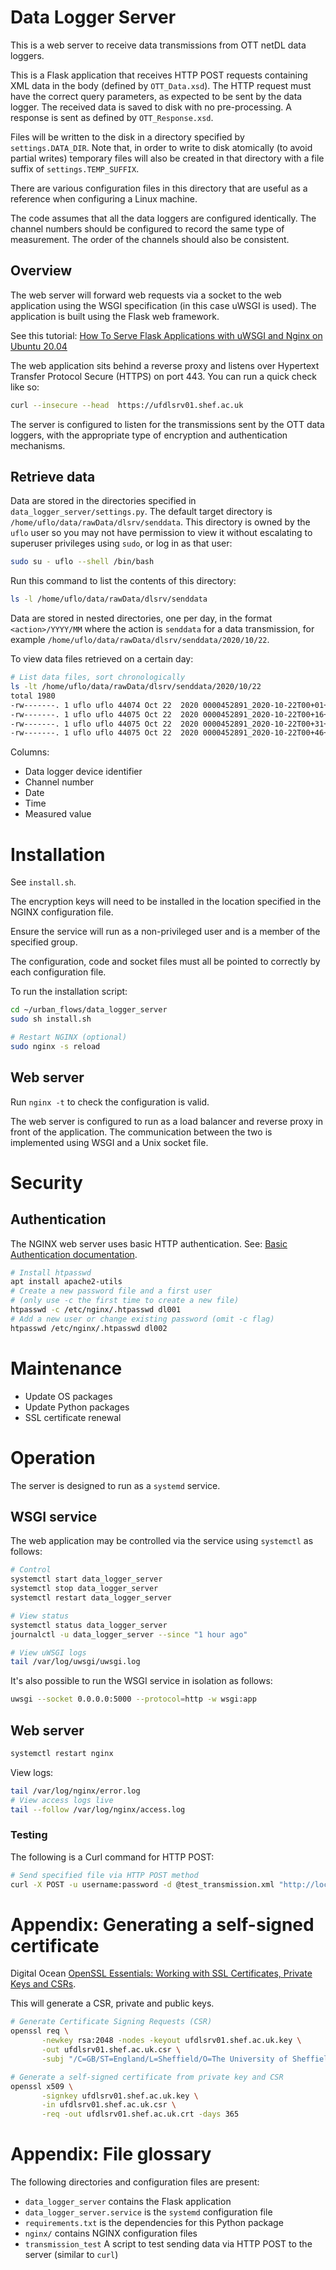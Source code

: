 # Data Logger Server

This is a web server to receive data transmissions from OTT netDL data loggers.

This is a Flask application that receives HTTP POST requests containing XML data in the body (defined by `OTT_Data.xsd`). The HTTP request must have the correct query parameters, as expected to be sent by the data logger. The received data is saved to disk with no pre-processing. A response is sent as defined by `OTT_Response.xsd`.

Files will be written to the disk in a directory specified by `settings.DATA_DIR`. Note that, in order to write to disk atomically (to avoid partial writes) temporary files will also be created in that directory with a file suffix of `settings.TEMP_SUFFIX`.

There are various configuration files in this directory that are useful as a reference when configuring a Linux machine.

The code assumes that all the data loggers are configured identically. The channel numbers should be configured to record the same type of measurement. The order of the channels should also be consistent.

## Overview

The web server will forward web requests via a socket to the web application using the WSGI specification (in this case uWSGI is used). The application is built using the Flask web framework.

See this tutorial: [How To Serve Flask Applications with uWSGI and Nginx on Ubuntu 20.04](https://www.digitalocean.com/community/tutorials/how-to-serve-flask-applications-with-uwsgi-and-nginx-on-ubuntu-20-04)

The web application sits behind a reverse proxy and listens over Hypertext Transfer Protocol Secure (HTTPS) on port 443. You can run a quick check like so:

```bash
curl --insecure --head  https://ufdlsrv01.shef.ac.uk
```

The server is configured to listen for the transmissions sent by the OTT data loggers, with the appropriate type of encryption and authentication mechanisms.

## Retrieve data

Data are stored in the directories specified in `data_logger_server/settings.py`. The default target directory is `/home/uflo/data/rawData/dlsrv/senddata`. This directory is owned by the `uflo` user so you may not have permission to view it without escalating to superuser privileges using `sudo`, or log in as that user:

```bash
sudo su - uflo --shell /bin/bash
```

Run this command to list the contents of this directory:

```bash
ls -l /home/uflo/data/rawData/dlsrv/senddata
```

Data are stored in nested directories, one per day, in the format `<action>/YYYY/MM` where the action is `senddata` for a data transmission, for example `/home/uflo/data/rawData/dlsrv/senddata/2020/10/22`.

To view data files retrieved on a certain day:

```bash
# List data files, sort chronologically
ls -lt /home/uflo/data/rawData/dlsrv/senddata/2020/10/22
total 1980
-rw-------. 1 uflo uflo 44074 Oct 22  2020 0000452891_2020-10-22T00+01+06.209619
-rw-------. 1 uflo uflo 44075 Oct 22  2020 0000452891_2020-10-22T00+16+06.045141
-rw-------. 1 uflo uflo 44075 Oct 22  2020 0000452891_2020-10-22T00+31+02.943406
-rw-------. 1 uflo uflo 44075 Oct 22  2020 0000452891_2020-10-22T00+46+06.192728
```

Columns:
* Data logger device identifier
* Channel number
* Date
* Time
* Measured value

# Installation

See `install.sh`.

The encryption keys will need to be installed in the location specified in the NGINX configuration file.

Ensure the service will run as a non-privileged user and is a member of the specified group.

The configuration, code and socket files must all be pointed to correctly by each configuration file.

To run the installation script:

```bash
cd ~/urban_flows/data_logger_server
sudo sh install.sh

# Restart NGINX (optional)
sudo nginx -s reload
```

## Web server

Run `nginx -t` to check the configuration is valid.

The web server is configured to run as a load balancer and reverse proxy in front of the application. The communication between the two is implemented using WSGI and a Unix socket file.

# Security

## Authentication

The NGINX web server uses basic HTTP authentication. See: [Basic Authentication documentation](https://docs.nginx.com/nginx/admin-guide/security-controls/configuring-http-basic-authentication/).

```bash
# Install htpasswd
apt install apache2-utils
# Create a new password file and a first user
# (only use -c the first time to create a new file)
htpasswd -c /etc/nginx/.htpasswd dl001
# Add a new user or change existing password (omit -c flag)
htpasswd /etc/nginx/.htpasswd dl002
```

# Maintenance

* Update OS packages
* Update Python packages
* SSL certificate renewal

# Operation

The server is designed to run as a `systemd` service.

## WSGI service

The web application may be controlled via the service using `systemctl` as follows:

```bash
# Control
systemctl start data_logger_server
systemctl stop data_logger_server
systemctl restart data_logger_server

# View status
systemctl status data_logger_server
journalctl -u data_logger_server --since "1 hour ago"

# View uWSGI logs
tail /var/log/uwsgi/uwsgi.log
```

It's also possible to run the WSGI service in isolation as follows:

```bash
uwsgi --socket 0.0.0.0:5000 --protocol=http -w wsgi:app
```

## Web server

```bash
systemctl restart nginx
```

View logs:

```bash
tail /var/log/nginx/error.log
# View access logs live
tail --follow /var/log/nginx/access.log
```

### Testing

The following is a Curl command for HTTP POST:

```bash
# Send specified file via HTTP POST method
curl -X POST -u username:password -d @test_transmission.xml "http://localhost:80/ott/?stationid=1234&action=senddata"
```

# Appendix: Generating a self-signed certificate

Digital Ocean [OpenSSL Essentials: Working with SSL Certificates, Private Keys and CSRs](https://www.digitalocean.com/community/tutorials/openssl-essentials-working-with-ssl-certificates-private-keys-and-csrs#generating-ssl-certificates).

This will generate a CSR, private and public keys.

```bash
# Generate Certificate Signing Requests (CSR)
openssl req \
       -newkey rsa:2048 -nodes -keyout ufdlsrv01.shef.ac.uk.key \
       -out ufdlsrv01.shef.ac.uk.csr \
	   -subj "/C=GB/ST=England/L=Sheffield/O=The University of Sheffield/CN=ufdlsrv01.shef.ac.uk"

# Generate a self-signed certificate from private key and CSR
openssl x509 \
       -signkey ufdlsrv01.shef.ac.uk.key \
       -in ufdlsrv01.shef.ac.uk.csr \
       -req -out ufdlsrv01.shef.ac.uk.crt -days 365
```

# Appendix: File glossary

The following directories and configuration files are present:

* `data_logger_server` contains the Flask application
* `data_logger_server.service` is the `systemd` configuration file
* `requirements.txt`  is the dependencies for this Python package
* `nginx/` contains NGINX configuration files
* `transmission_test` A script to test sending data via HTTP POST to the server (similar to `curl`)
